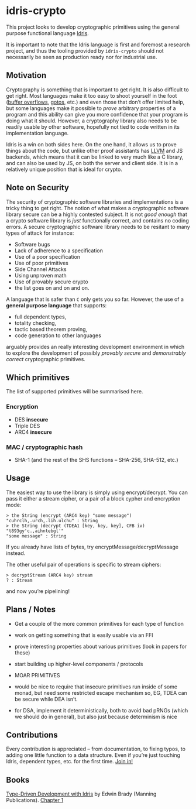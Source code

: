 idris-crypto
============

This project looks to develop cryptographic primitives using the general purpose functional language [Idris](http://www.idris-lang.org).

It is important to note that the Idris language is first and foremost a research project, and thus the tooling provided by `idris-crypto` should not necessarily be seen as production ready nor for industrial use.

## Motivation

Cryptography is something that is important to get right. It is also difficult to get right. Most languages make it too easy to shoot yourself in the foot ([buffer overflows](http://heartbleed.com), [gotos](https://www.imperialviolet.org/2014/02/22/applebug.html), etc.) and even those that don’t offer limited help, but some languages make it possible to _prove_ arbitrary properties of a program and this ability can give you more confidence that your program is doing what it should. However, a cryptography library also needs to be readily usable by other software, hopefully not tied to code written in its implementation language.

Idris is a win on both sides here. On the one hand, it allows us to prove things about the code, but unlike other proof assistants has [LLVM](http://en.wikipedia.org/wiki/LLVM) and JS backends, which means that it can be linked to very much like a C library, and can also be used by JS, on both the server and client side. It is in a relatively unique position that is ideal for crypto.

## Note on Security

The security of cryptographic software libraries and implementations is a tricky thing to get right.
The notion of what makes a cryptographic software library secure can be a highly contested subject.
It is not _good enough_ that a crypto software library is _just_ functionally correct, and contains no coding errors.
A secure cryptographic software library needs to be resitant to many types of attack for instance:

* Software bugs
* Lack of adherence to a specification
* Use of a poor specification
* Use of poor primitives
* Side Channel Attacks
* Using unproven math
* Use of provably secure crypto
* the list goes on and on and on.

A language that is safer than `C` only gets you so far.
However, the use of a __general purpose language__ that supports:

* full dependent types,
* totality checking,
* tactic based theorem proving,
* code generation to other languages

arguably provides an really interesting development environment in which to explore the development of possibly _provably secure_ and _demonstrably correct_ cryptographic primitives.

## Which primitives

The list of supported primitives will be summarised here.

### Encryption
* DES **insecure**
* Triple DES
* ARC4 **insecure**

### MAC / cryptographic hash
* SHA-1 (and the rest of the SHS functions – SHA-256, SHA-512, etc.)

## Usage

The easiest way to use the library is simply using encrypt/decrypt. You can pass it either a stream cipher, or a pair of a block cypher and encryption mode:

```
> the String (encrypt (ARC4 key) "some message")
"cuhrclh,.urch,.lih.ulchu" : String
> the String (decrypt (TDEA1 [key, key, key], CFB iv) "t893gy'c.,aihntebgl'"
"some message" : String
```

If you already have lists of bytes, try encryptMessage/decryptMessage instead.

The other useful pair of operations is specific to stream ciphers:

```
> decryptStream (ARC4 key) stream
? : Stream
```

and now you’re pipelining!

## Plans / Notes

* Get a couple of the more common primitives for each type of function
* work on getting something that is easily usable via an FFI
* prove interesting properties about various primitives (look in papers for these)
* start building up higher-level components / protocols
* MOAR PRIMITIVES

* would be nice to require that insecure primitives run inside of some monad, but need some restricted escape mechanism so, EG, TDEA can be secure while DEA isn’t.
* for DSA, implement it deterministically, both to avoid bad pRNGs (which we should do in general), but also just because determinism is nice

## Contributions

Every contribution is appreciated – from documentation, to fixing typos, to adding one little function to a data structure. Even if you’re just touching Idris, dependent types, etc. for the first time. [Join in!](CONTRIBUTING.md)


## Books

[Type-Driven Development with Idris](https://www.manning.com/books/type-driven-development-with-idris) by Edwin Brady (Manning Publications). [Chapter 1](https://manning-content.s3.amazonaws.com/download/8/99b07b5-ad1d-4272-860b-c323b3f5bf4c/Brady_TDDwithIdris_MEAP_ch1.pdf)
